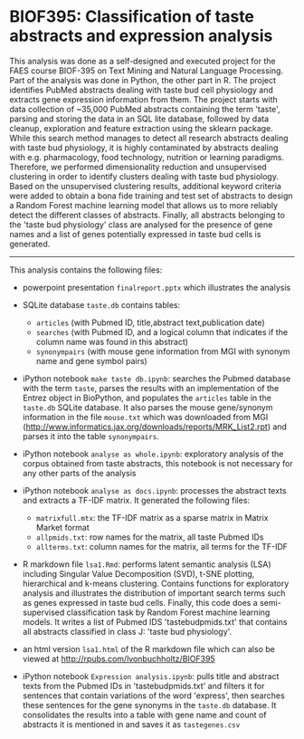 # BIOF395: Classification of taste abstracts and expression analysis

This analysis was done as a self-designed and executed project for the FAES course BIOF-395 on Text Mining and Natural Language Processing. Part of the analysis was done in Python, the other part in R. The project identifies PubMed abstracts dealing with taste bud cell physiology and extracts gene expression information from them.  The project starts with data collection of ~35,000 PubMed abstracts containing the term 'taste', parsing and storing the data in an SQL lite database, followed by data cleanup, exploration and feature extraction using the sklearn package. While this search method manages to detect all research abstracts dealing with taste bud physiology, it is highly contaminated by abstracts dealing with e.g. pharmacology, food technology, nutrition or learning paradigms. Therefore, we performed dimensionality reduction and unsupervised clustering in order to identify clusters dealing with taste bud physiology. Based on the unsupervised clustering results, additional keyword criteria were added to obtain a bona fide training and test set of abstracts to design a Random Forest machine learning model that allows us to more reliably detect the different classes of abstracts. Finally, all abstracts belonging to the 'taste bud physiology' class are analysed for the presence of gene names and a list of genes potentially expressed in taste bud cells is generated.

<hr>

This analysis contains the following files:

- powerpoint presentation `finalreport.pptx` which illustrates the analysis
- SQLite database `taste.db` contains tables:
  - `articles` (with Pubmed ID, title,abstract text,publication date)
  - `searches` (with Pubmed ID, and a logical column that indicates if the column name was found in this abstract)
  - `synonympairs` (with mouse gene information from MGI with synonym name and gene symbol pairs)
  
- iPython notebook `make taste db.ipynb`: searches the Pubmed database with the term `taste`, parses the results with an implementation of the Entrez object in BioPython, and populates the `articles` table in the `taste.db` SQLite database. It also parses the mouse gene/synonym information in the file `mouse.txt` which was downloaded from MGI (http://www.informatics.jax.org/downloads/reports/MRK_List2.rpt) and parses it into the table `synonympairs`.
- iPython notebook `analyse as whole.ipynb`: exploratory analysis of the corpus obtained from taste abstracts, this notebook is not necessary for any other parts of the analysis
- iPython notebook `analyse as docs.ipynb`: processes the abstract texts and extracts a TF-IDF matrix. It generated the following files:
  - `matrixfull.mtx`: the TF-IDF matrix as a sparse matrix in Matrix Market format
  - `allpmids.txt`: row names for the matrix, all taste Pubmed IDs
  - `allterms.txt`: column names for the matrix, all terms for the TF-IDF
- R markdown file `lsa1.Rmd`: performs latent semantic analysis (LSA) including Singular Value Decomposition (SVD), t-SNE plotting, hierarchical and k-means clustering. Contains functions for exploratory analysis and illustrates the distribution of important search terms such as genes expressed in taste bud cells. Finally, this code does a semi-supervised classification task by Random Forest machine learning models. It writes a list of Pubmed IDS 'tastebudpmids.txt' that contains all abstracts classified in class J: 'taste bud physiology'.
- an html version `lsa1.html` of the R markdown file which can also be viewed at http://rpubs.com/lvonbuchholtz/BIOF395
- iPython notebook `Expression analysis.ipynb`: pulls title and abstract texts from the Pubmed IDs in 'tastebudpmids.txt' and filters it for sentences that contain variations of the word 'express', then searches these sentences for the gene synonyms in the `taste.db` database. It consolidates the results into a table with gene name and count of abstracts it is mentioned in and saves it as `tastegenes.csv`

